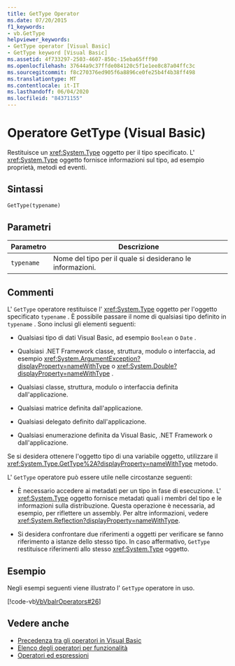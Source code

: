 ```yaml
---
title: GetType Operator
ms.date: 07/20/2015
f1_keywords:
- vb.GetType
helpviewer_keywords:
- GetType operator [Visual Basic]
- GetType keyword [Visual Basic]
ms.assetid: 4f733297-2503-4607-850c-15eba65fff90
ms.openlocfilehash: 37644a9c37ffde084120c5f1e1ee8c87a04ffc3c
ms.sourcegitcommit: f8c270376ed905f6a8896ce0fe25b4f4b38ff498
ms.translationtype: MT
ms.contentlocale: it-IT
ms.lasthandoff: 06/04/2020
ms.locfileid: "84371155"
---
```

# <a name="gettype-operator-visual-basic"></a>Operatore GetType (Visual Basic)
Restituisce un <xref:System.Type> oggetto per il tipo specificato. L' <xref:System.Type> oggetto fornisce informazioni sul tipo, ad esempio proprietà, metodi ed eventi.  
  
## <a name="syntax"></a>Sintassi  
  
```vb  
GetType(typename)  
```  
  
## <a name="parameters"></a>Parametri  
  
|Parametro|Descrizione|  
|---|---|  
|`typename`|Nome del tipo per il quale si desiderano le informazioni.|  
  
## <a name="remarks"></a>Commenti  
 L' `GetType` operatore restituisce l' <xref:System.Type> oggetto per l'oggetto specificato `typename` . È possibile passare il nome di qualsiasi tipo definito in `typename` . Sono inclusi gli elementi seguenti:  
  
- Qualsiasi tipo di dati Visual Basic, ad esempio `Boolean` o `Date` .  
  
- Qualsiasi .NET Framework classe, struttura, modulo o interfaccia, ad esempio <xref:System.ArgumentException?displayProperty=nameWithType> o <xref:System.Double?displayProperty=nameWithType> .  
  
- Qualsiasi classe, struttura, modulo o interfaccia definita dall'applicazione.  
  
- Qualsiasi matrice definita dall'applicazione.  
  
- Qualsiasi delegato definito dall'applicazione.  
  
- Qualsiasi enumerazione definita da Visual Basic, .NET Framework o dall'applicazione.  
  
 Se si desidera ottenere l'oggetto tipo di una variabile oggetto, utilizzare il <xref:System.Type.GetType%2A?displayProperty=nameWithType> metodo.  
  
 L' `GetType` operatore può essere utile nelle circostanze seguenti:  
  
- È necessario accedere ai metadati per un tipo in fase di esecuzione. L' <xref:System.Type> oggetto fornisce metadati quali i membri del tipo e le informazioni sulla distribuzione. Questa operazione è necessaria, ad esempio, per riflettere un assembly. Per altre informazioni, vedere <xref:System.Reflection?displayProperty=nameWithType>.  
  
- Si desidera confrontare due riferimenti a oggetti per verificare se fanno riferimento a istanze dello stesso tipo. In caso affermativo, `GetType` restituisce riferimenti allo stesso <xref:System.Type> oggetto.  
  
## <a name="example"></a>Esempio  
 Negli esempi seguenti viene illustrato l' `GetType` operatore in uso.  
  
 [!code-vb[VbVbalrOperators#26](~/samples/snippets/visualbasic/VS_Snippets_VBCSharp/VbVbalrOperators/VB/Class1.vb#26)]  
  
## <a name="see-also"></a>Vedere anche

- [Precedenza tra gli operatori in Visual Basic](operator-precedence.md)
- [Elenco degli operatori per funzionalità](operators-listed-by-functionality.md)
- [Operatori ed espressioni](../../programming-guide/language-features/operators-and-expressions/index.md)
